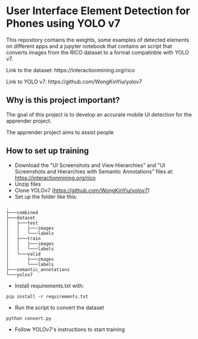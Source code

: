 # User Interface Element Detection for Phones using YOLO v7

<p>This repository contains the weights, some examples of detected elements on different apps and a jupyter notebook that contains an script that converts images from the RICO dataset to a format compatinble with YOLO v7.</p>

<p>Link to the dataset: https://interactionmining.org/rico</p>
<p>Link to YOLO v7:     https://github.com/WongKinYiu/yolov7</p>

## Why is this project important?

<p>The goal of this project is to develop an accurate mobile UI detection for the apprender project.</p>
<p>The apprender project aims to assist people </p>

## How to set up training

- Download the "UI Screenshots and View Hierarchies" and "UI Screenshots and Hierarchies with Semantic Annotations" files at: https://interactionmining.org/rico
- Unzip files
- Clone YOLOv7 (https://github.com/WongKinYiu/yolov7)
- Set up the folder like this:
```
.
├───combined
├───dataset
│   ├───test
│   │   ├───images
│   │   └───labels
│   ├───train
│   │   ├───images
│   │   └───labels
│   └───valid
│       ├───images
│       └───labels
├───semantic_annotations
└───yolov7
```
- Install requirements.txt with:
```
pip install -r requirements.txt
```
- Run the script to convert the dataset
```
python convert.py
```
- Follow YOLOv7's instructions to start training
